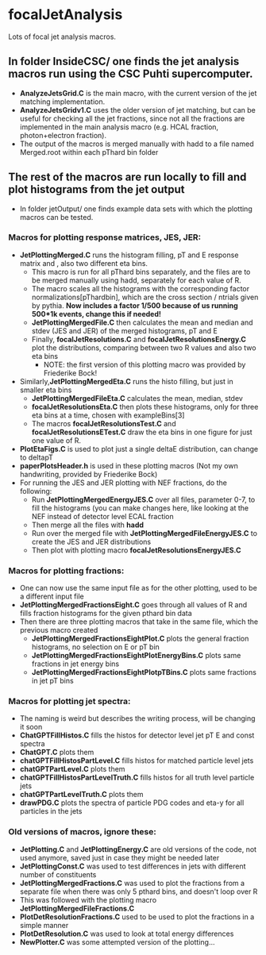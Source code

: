 # focalJetAnalysis
Lots of focal jet analysis macros.

## In folder InsideCSC/ one finds the jet analysis macros run using the CSC Puhti supercomputer.
  - **AnalyzeJetsGrid.C** is the main macro, with the current version of the jet matching implementation. 
  - **AnalyzeJetsGridv1.C** uses the older version of jet matching, but can be useful for checking all the jet fractions, since not all the fractions are implemented in the main analysis macro (e.g. HCAL fraction, photon+electron fraction).
  - The output of the macros is merged manually with hadd to a file named Merged.root within each pThard bin folder

## The rest of the macros are run locally to fill and plot histograms from the jet output
  - In folder jetOutput/ one finds example data sets with which the plotting macros can be tested. 

 ### Macros for plotting response matrices, JES, JER:
  - **JetPlottingMerged.C** runs the histogram filling, pT and E response matrix and , also two different eta bins.
    - This macro is run for all pThard bins separately, and the files are to be merged manually using hadd, separately for each value of R. 
    - The macro scales all the histograms with the corresponding factor normalizations[pThardbin], which are the cross section / ntrials given by pythia. **Now includes a factor 1/500 because of us running 500*1k events, change this if needed!**
    - **JetPlottingMergedFile.C** then calculates the mean and median and stdev (JES and JER) of the merged histograms, pT and E
    - Finally, **focalJetResolutions.C** and **focalJetResolutionsEnergy.C** plot the distributions, comparing between two R values and also two eta bins
      - NOTE: the first version of this plotting macro was provided by Friederike Bock!
  - Similarly,**JetPlottingMergedEta.C** runs the histo filling, but just in smaller eta bins
    - **JetPlottingMergedFileEta.C** calculates the mean, median, stdev
    - **focalJetResolutionsEta.C** then plots these histograms, only for three eta bins at a time, chosen with exampleBins[3]
    - The macros **focalJetResolutionsTest.C** and **focalJetResolutionsETest.C** draw the eta bins in one figure for just one value of R.
  - **PlotEtaFigs.C** is used to plot just a single deltaE distribution, can change to deltapT
  - **paperPlotsHeader.h** is used in these plotting macros (Not my own handwriting, provided by Friederike Bock)
  - For running the JES and JER plotting with NEF fractions, do the following:
      - Run **JetPlottingMergedEnergyJES.C** over all files, parameter 0-7, to fill the histograms (you can make changes here, like looking at the NEF instead of detector level ECAL fraction
      - Then merge all the files with **hadd**
      - Run over the merged file with **JetPlottingMergedFileEnergyJES.C** to create the JES and JER distributions
      - Then plot with plotting macro **focalJetResolutionsEnergyJES.C** 

  ### Macros for plotting fractions:
  - One can now use the same input file as for the other plotting, used to be a different input file
  - **JetPlottingMergedFractionsEight.C** goes through all values of R and fills fraction histograms for the given pthard bin data
  - Then there are three plotting macros that take in the same file, which the previous macro created
    -  **JetPlottingMergedFractionsEightPlot.C** plots the general fraction histograms, no selection on E or pT bin
    -  **JetPlottingMergedFractionsEightPlotEnergyBins.C** plots same fractions in jet energy bins
    -  **JetPlottingMergedFractionsEightPlotpTBins.C** plots same fractions in jet pT bins

    
### Macros for plotting jet spectra:
  - The naming is weird but describes the writing process, will be changing it soon
  - **ChatGPTFillHistos.C** fills the histos for detector level jet pT E and const spectra
  - **ChatGPT.C** plots them
  - **chatGPTFillHistosPartLevel.C** fills histos for matched particle level jets
  - **chatGPTPartLevel.C** plots them
  - **chatGPTFillHistosPartLevelTruth.C** fills histos for all truth level particle jets
  - **chatGPTPartLevelTruth.C** plots them
  - **drawPDG.C** plots the spectra of particle PDG codes and eta-y for all particles in the jets

### Old versions of macros, ignore these:
  - **JetPlotting.C** and **JetPlottingEnergy.C** are old versions of the code, not used anymore, saved just in case they might be needed later
  - **JetPlottingConst.C** was used to test differences in jets with different number of constituents
  - **JetPlottingMergedFractions.C** was used to plot the fractions from a separate file when there was only 5 pthard bins, and doesn't loop over R
  - This was followed with the plotting macro **JetPlottingMergedFileFractions.C**
  - **PlotDetResolutionFractions.C** used to be used to plot the fractions in a simple manner
  - **PlotDetResolution.C** was used to look at total energy differences
  - **NewPlotter.C** was some attempted version of the plotting...

